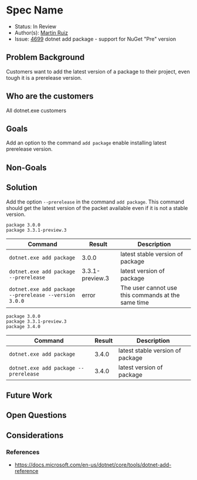 # Spec Name

* Status: In Review
* Author(s): [Martin Ruiz](https://github.com/martinrrm)
* Issue: [4699](https://github.com/NuGet/Home/issues/4699) dotnet add package - support for NuGet "Pre" version

## Problem Background

Customers want to add the latest version of a package to their project, even tough it is a prerelease version.

## Who are the customers

All dotnet.exe customers

## Goals

Add an option to the command `add package` enable installing latest prerelease version.

## Non-Goals

## Solution

Add the option `--prerelease` in the command `add package`. This command should get the latest version of the packet available even if it is not a stable version.

```package 2.0.0
package 3.0.0
package 3.3.1-preview.3
```

| Command | Result | Description |
|---------|--------|--------------|
| `dotnet.exe add package` | 3.0.0 | latest stable version of package |
| `dotnet.exe add package --prerelease` | 3.3.1-preview.3 | latest version of package |
| `dotnet.exe add package --prerelease --version 3.0.0` | error | The user cannot use this commands at the same time |

```package 2.0.0
package 3.0.0
package 3.3.1-preview.3
package 3.4.0
```

| Command | Result | Description |
|---------|--------|--------------|
| `dotnet.exe add package` | 3.4.0 | latest stable version of package |
| `dotnet.exe add package --prerelease` | 3.4.0 | latest version of package |

## Future Work

## Open Questions

## Considerations

### References

* <https://docs.microsoft.com/en-us/dotnet/core/tools/dotnet-add-reference>
